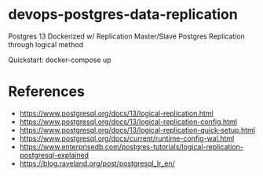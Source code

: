 # devops-postgres-data-replication

Postgres 13 Dockerized w/ Replication
Master/Slave Postgres Replication through logical method

Quickstart: docker-compose up

# References

* https://www.postgresql.org/docs/13/logical-replication.html
* https://www.postgresql.org/docs/13/logical-replication-config.html
* https://www.postgresql.org/docs/13/logical-replication-quick-setup.html
* https://www.postgresql.org/docs/current/runtime-config-wal.html
* https://www.enterprisedb.com/postgres-tutorials/logical-replication-postgresql-explained
* https://blog.raveland.org/post/postgresql_lr_en/
